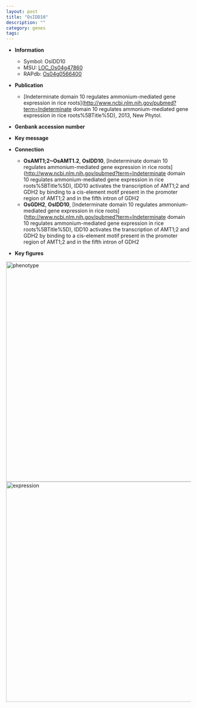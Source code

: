 ```yaml
---
layout: post
title: "OsIDD10"
description: ""
category: genes
tags: 
---
```


* **Information**  
    + Symbol: OsIDD10  
    + MSU: [LOC_Os04g47860](http://rice.plantbiology.msu.edu/cgi-bin/ORF_infopage.cgi?orf=LOC_Os04g47860)  
    + RAPdb: [Os04g0566400](http://rapdb.dna.affrc.go.jp/viewer/gbrowse_details/irgsp1?name=Os04g0566400)  

* **Publication**  
    + [Indeterminate domain 10 regulates ammonium-mediated gene expression in rice roots](http://www.ncbi.nlm.nih.gov/pubmed?term=Indeterminate domain 10 regulates ammonium-mediated gene expression in rice roots%5BTitle%5D), 2013, New Phytol.

* **Genbank accession number**  

* **Key message**  

* **Connection**  
    + __OsAMT1;2~OsAMT1.2__, __OsIDD10__, [Indeterminate domain 10 regulates ammonium-mediated gene expression in rice roots](http://www.ncbi.nlm.nih.gov/pubmed?term=Indeterminate domain 10 regulates ammonium-mediated gene expression in rice roots%5BTitle%5D), IDD10 activates the transcription of AMT1;2 and GDH2 by binding to a cis-element motif present in the promoter region of AMT1;2 and in the fifth intron of GDH2
    + __OsGDH2__, __OsIDD10__, [Indeterminate domain 10 regulates ammonium-mediated gene expression in rice roots](http://www.ncbi.nlm.nih.gov/pubmed?term=Indeterminate domain 10 regulates ammonium-mediated gene expression in rice roots%5BTitle%5D), IDD10 activates the transcription of AMT1;2 and GDH2 by binding to a cis-element motif present in the promoter region of AMT1;2 and in the fifth intron of GDH2

* **Key figures**  
<img src="http://funRiceGenes.github.io/images/OsIDD10.pheno.png" alt="phenotype"  style="width: 600px;"/>

<img src="http://funRiceGenes.github.io/images/OsIDD10.exp.png" alt="expression"  style="width: 600px;"/>


